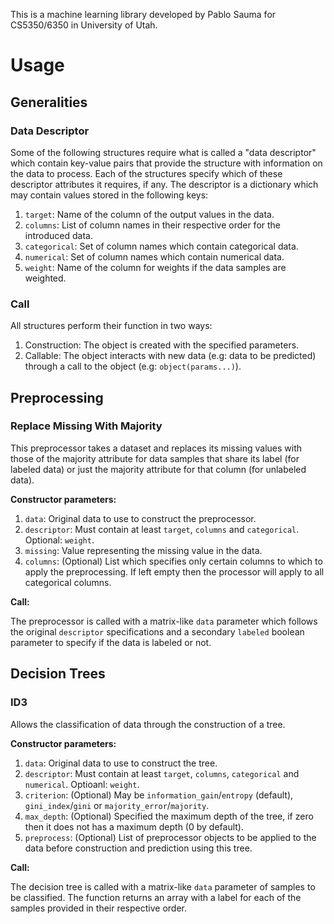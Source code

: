 This is a machine learning library developed by Pablo Sauma for CS5350/6350 in University of Utah.

# Usage

## Generalities

### Data Descriptor

Some of the following structures require what is called a "data descriptor" which contain key-value pairs that provide the structure with information on the data to process. Each of the structures specify which of these descriptor attributes it requires, if any. The descriptor is a dictionary which may contain values stored in the following keys:

1. `target`: Name of the column of the output values in the data.
2. `columns`: List of column names in their respective order for the introduced data.
3. `categorical`: Set of column names which contain categorical data.
4. `numerical`: Set of column names which contain numerical data.
5. `weight`: Name of the column for weights if the data samples are weighted.

### Call

All structures perform their function in two ways:

1. Construction: The object is created with the specified parameters.
2. Callable: The object interacts with new data (e.g: data to be predicted) through a call to the object (e.g: `object(params...)`).

## Preprocessing

### Replace Missing With Majority

This preprocessor takes a dataset and replaces its missing values with those of the majority attribute for data samples that share its label (for labeled data) or just the majority attribute for that column (for unlabeled data).

**Constructor parameters:**

1. `data`: Original data to use to construct the preprocessor.
2. `descriptor`: Must contain at least `target`, `columns` and `categorical`. Optional: `weight`. 
3. `missing`: Value representing the missing value in the data.
4. `columns`: (Optional) List which specifies only certain columns to which to apply the preprocessing. If left empty then the processor will apply to all categorical columns.

**Call:**

The preprocessor is called with a matrix-like `data` parameter which follows the original `descriptor` specifications and a secondary `labeled` boolean parameter to specify if the data is labeled or not.

## Decision Trees

### ID3

Allows the classification of data through the construction of a tree. 

**Constructor parameters:**

1. `data`: Original data to use to construct the tree.
2. `descriptor`: Must contain at least `target`, `columns`, `categorical` and `numerical`. Optioanl: `weight`.
3. `criterion`: (Optional) May be `information_gain`/`entropy` (default), `gini_index`/`gini` or `majority_error`/`majority`.
4. `max_depth`: (Optional) Specified the maximum depth of the tree, if zero then it does not has a maximum depth (0 by default).
5. `preprocess`: (Optional) List of preprocessor objects to be applied to the data before construction and prediction using this tree.

**Call:**

The decision tree is called with a matrix-like `data` parameter of samples to be classified. The function returns an array with a label for each of the samples provided in their respective order.




